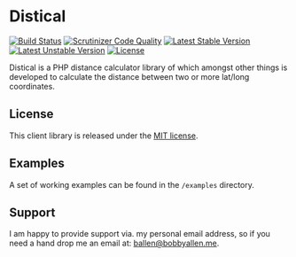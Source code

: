 Distical
========

[![Build Status](https://scrutinizer-ci.com/g/bobsta63/distical/badges/build.png?b=master)](https://scrutinizer-ci.com/g/bobsta63/distical/build-status/master)
[![Scrutinizer Code Quality](https://scrutinizer-ci.com/g/bobsta63/distical/badges/quality-score.png?b=master)](https://scrutinizer-ci.com/g/bobsta63/distical/?branch=master)
[![Latest Stable Version](https://poser.pugx.org/ballen/distical/v/stable)](https://packagist.org/packages/ballen/distical)
[![Latest Unstable Version](https://poser.pugx.org/ballen/distical/v/unstable)](https://packagist.org/packages/ballen/distical)
[![License](https://poser.pugx.org/ballen/distical/license)](https://packagist.org/packages/ballen/distical)

Distical is a PHP distance calculator library of which amongst other things is developed to calculate the distance between two or more lat/long coordinates.

License
-------

This client library is released under the [MIT license](LICENSE).

Examples
--------

A set of working examples can be found in the ``/examples`` directory.

Support
-------

I am happy to provide support via. my personal email address, so if you need a hand drop me an email at: [ballen@bobbyallen.me](mailto:ballen@bobbyallen.me).